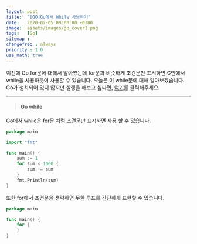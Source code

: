 ```yaml
---
layout: post
title:  "[GO]Go에서 While 사용하기"
date:   2020-02-05 09:00:00 +0300
image:  assets/images/go_cover1.png
tags:   [Go]
sitemap : 
changefreq : always
priority : 1.0
use_math: true
---
```



이전에 Go for문에 대해서 알아봤는데 for문과 비슷하게 조건문만 표시하면 C언에서 while을 사용하듯이 사용할 수 있습니다. 오늘은 이 while문에 대해 알아보겠습니다. Go가 설치되어 있지 않지만 실행을 해보고 싶다면, [여기](https://tour.golang.org/methods/20)를 클릭해주세요.

-------

> #### Go while

Go에서 while은 for문 처럼 조건문만 표시하면 사용 할 수 있습니다. 

```go
package main

import "fmt"

func main() {
	sum := 1
	for sum < 1000 {
		sum += sum
	}
	fmt.Println(sum)
}
```

또한 for에서 조건문을 생략하면 무한 루프를 간단하게 표현할 수 있습니다.

```go
package main

func main() {
	for {
	}
}
```


